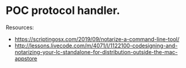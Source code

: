 # POC protocol handler.

Resources:

* https://scriptingosx.com/2019/09/notarize-a-command-line-tool/
* http://lessons.livecode.com/m/4071/l/1122100-codesigning-and-notarizing-your-lc-standalone-for-distribution-outside-the-mac-appstore
